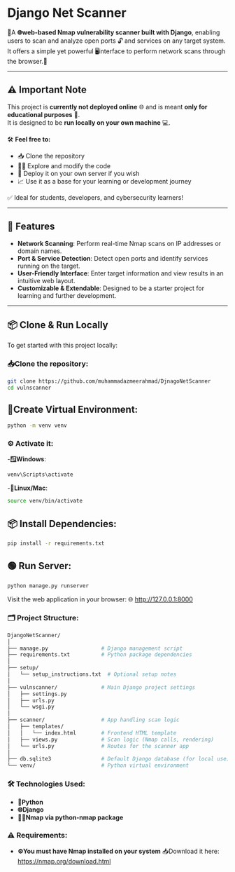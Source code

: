 # Django Net Scanner

🚀A **🌐web-based Nmap vulnerability scanner built with Django**, enabling users to scan and analyze open ports  🔓 and services on any target system. It offers a simple yet powerful 🖥️interface to perform network scans through the browser.🚀

---
## ⚠️ Important Note

This project is **currently not deployed online** 🌐 and is meant **only for educational purposes** 📘.  
It is designed to be **run locally on your own machine** 💻.

🛠️ **Feel free to:**
- 📥 Clone the repository  
- 🧑‍💻 Explore and modify the code  
- 🚀 Deploy it on your own server if you wish  
- 📈 Use it as a base for your learning or development journey

✅ Ideal for students, developers, and cybersecurity learners!

________________________________________________________________________________


## 🚀 Features

- **Network Scanning**: Perform real-time Nmap scans on IP addresses or domain names.
- **Port & Service Detection**: Detect open ports and identify services running on the target.
- **User-Friendly Interface**: Enter target information and view results in an intuitive web layout.
- **Customizable & Extendable**: Designed to be a starter project for learning and further development.

---

## 📦 Clone & Run Locally

To get started with this project locally:

### 📥Clone the repository:
```bash
git clone https://github.com/muhammadazmeerahmad/DjnagoNetScanner
cd vulnscanner
```

## 🧪Create Virtual Environment:
```bash
python -m venv venv
```
### ⚙️ Activate it:
-**🪟Windows**:
```bash 
venv\Scripts\activate
```
-**🐧Linux/Mac**:
```bash
source venv/bin/activate
```

## 📦 Install Dependencies:
```bash
pip install -r requirements.txt
``` 

## 🟢 Run Server:
```bash
python manage.py runserver
```
Visit the web application in your browser:
🌐 http://127.0.0.1:8000


### 🗂️ Project Structure:
```bash
DjangoNetScanner/
│
├── manage.py                 # Django management script
├── requirements.txt          # Python package dependencies
│
├── setup/
│   └── setup_instructions.txt  # Optional setup notes
│
├── vulnscanner/              # Main Django project settings
│   ├── settings.py
│   ├── urls.py
│   └── wsgi.py
│
├── scanner/                  # App handling scan logic
│   ├── templates/
│   │   └── index.html        # Frontend HTML template
│   ├── views.py              # Scan logic (Nmap calls, rendering)
│   └── urls.py               # Routes for the scanner app
│
├── db.sqlite3                # Default Django database (for local use)
└── venv/                     # Python virtual environment
```

### 🛠️ Technologies Used:
- **🐍Python**
- **🌐Django**
- **🕵️‍♂️Nmap via python-nmap package**

### ⚠️ Requirements:
- **⚙️You must have Nmap installed on your system**
📥Download it here: https://nmap.org/download.html

